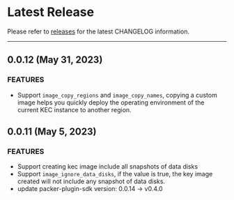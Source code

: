 # Latest Release

Please refer to [releases](https://github.com/kingsoftcloud/packer-plugin-ksyun/releases) for the latest CHANGELOG information.

---
## 0.0.12 (May 31, 2023)

### FEATURES

* Support `image_copy_regions` and `image_copy_names`, copying a custom image helps you quickly deploy the operating environment of the current KEC instance to another region.


## 0.0.11 (May 5, 2023)

### FEATURES
* Support creating kec image include all snapshots of data disks
* Support `image_ignore_data_disks`, if the value is true, the key image created will not include any snapshot of data disks.
* update packer-plugin-sdk version: 0.0.14 -> v0.4.0
